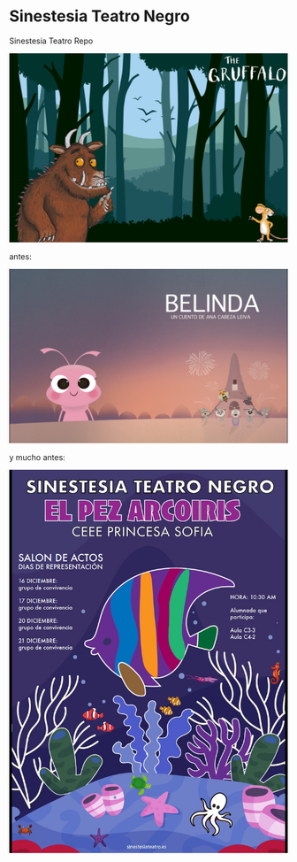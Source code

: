 # Sinestesia Teatro Negro
Sinestesia Teatro Repo

![Gruffalo](Gruffalo.png "Gruffalo")



antes:

![Belinda](belinda.jpg "Belinda")


y mucho antes:

![El Pez Arcoiris](fondo1sm.jpg "El Pez Arcoiris")



